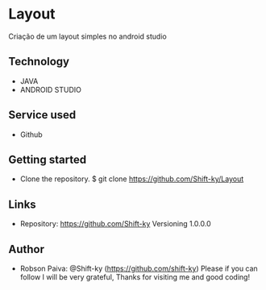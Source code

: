 # Layout
 Criação de um layout simples no android studio

## Technology
* JAVA
* ANDROID STUDIO

## Service used
* Github
## Getting started
* Clone the repository.
$ git clone https://github.com/Shift-ky/Layout


## Links
* Repository: https://github.com/Shift-ky
Versioning
1.0.0.0

## Author
* Robson Paiva: @Shift-ky (https://github.com/shift-ky)
Please if you can follow I will be very grateful, Thanks for visiting me and good coding!
